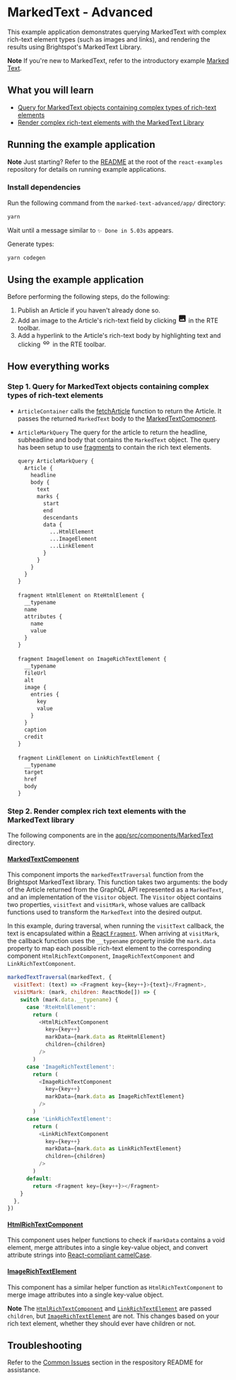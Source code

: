 # MarkedText - Advanced

This example application demonstrates querying MarkedText with complex rich-text element types (such as images and links), and rendering the results using Brightspot's MarkedText Library.

**Note** If you're new to MarkedText, refer to the introductory example [Marked Text](../marked-text).

## What you will learn

* [Query for MarkedText objects containing complex types of rich-text elements](#step-1-query-for-markedtext-objects-containing-complex-types-of-rich-text-elements)
* [Render complex rich-text elements with the MarkedText Library](#step-2-render-complex-rich-text-elements-with-the-markedtext-library)

## Running the example application

**Note** Just starting? Refer to the [README](/README.md) at the root of the `react-examples` repository for details on running example applications.

### Install dependencies

Run the following command from the `marked-text-advanced/app/` directory:

```sh
yarn
```
Wait until a message similar to `✨ Done in 5.03s` appears.

Generate types:

```sh
yarn codegen
```

## Using the example application

Before performing the following steps, do the following:

1. Publish an Article if you haven't already done so.
1. Add an image to the Article's rich-text field by clicking <img alt="Rich Text Image Icon" src="images/images-icon.png" width=20> in the RTE toolbar.
1. Add a hyperlink to the Article's rich-text body by highlighting text and clicking <img alt="Rich Text Link Icon" src="images/link-icon.png" width=20> in the RTE toolbar.

## How everything works

### Step 1. Query for MarkedText objects containing complex types of rich-text elements

- `ArticleContainer` calls the [fetchArticle](app/src/api/index.ts) function to return the Article. It passes the returned `MarkedText` body to the [MarkedTextComponent](app/src/components/MarkedText/MarkedTextComponent.tsx).
- `ArticleMarkQuery` The query for the article to return the headline, subheadline and body that contains the `MarkedText` object. The query has been setup to use [fragments](https://graphql.org/learn/queries/#fragments) to contain the rich text elements.

  ```gql
  query ArticleMarkQuery {
    Article {
      headline
      body {
        text
        marks {
          start
          end
          descendants
          data {
            ...HtmlElement
            ...ImageElement
            ...LinkElement
          }
        }
      }
    }
  }

  fragment HtmlElement on RteHtmlElement {
    __typename
    name
    attributes {
      name
      value
    }
  }

  fragment ImageElement on ImageRichTextElement {
    __typename
    fileUrl
    alt
    image {
      entries {
        key
        value
      }
    }
    caption
    credit
  }

  fragment LinkElement on LinkRichTextElement {
    __typename
    target
    href
    body
  }
  ```

### Step 2. Render complex rich text elements with the MarkedText library

The following components are in the [app/src/components/MarkedText](app/src/components/MarkedText) directory.

#### [MarkedTextComponent]((app/src/components/MarkedText/MarkedTextComponent.tsx))
This component imports the `markedTextTraversal` function from the Brightspot MarkedText library. This function takes two arguments: the body of the Article returned from the GraphQL API represented as a `MarkedText`, and an implementation of the `Visitor` object. The `Visitor` object contains two properties, `visitText` and `visitMark`, whose values are callback functions used to transform the `MarkedText` into the desired output.

In this example, during traversal, when running the `visitText` callback, the text is encapsulated within a [React `Fragment`](https://react.dev/reference/react/Fragment). When arriving at `visitMark`, the callback function uses the `__typename` property inside the `mark.data` property to map each possible rich-text element to the corresponding component `HtmlRichTextComponent`, `ImageRichTextComponent` and `LinkRichTextComponent`.

```js
markedTextTraversal(markedText, {
  visitText: (text) => <Fragment key={key++}>{text}</Fragment>,
  visitMark: (mark, children: ReactNode[]) => {
    switch (mark.data.__typename) {
      case 'RteHtmlElement':
        return (
          <HtmlRichTextComponent
            key={key++}
            markData={mark.data as RteHtmlElement}
            children={children}
          />
        )
      case 'ImageRichTextElement':
        return (
          <ImageRichTextComponent
            key={key++}
            markData={mark.data as ImageRichTextElement}
          />
        )
      case 'LinkRichTextElement':
        return (
          <LinkRichTextComponent
            key={key++}
            markData={mark.data as LinkRichTextElement}
            children={children}
          />
        )
      default:
        return <Fragment key={key++}></Fragment>
    }
  },
})
```

#### [HtmlRichTextComponent](app/src/components/MarkedText/HtmlRichTextComponent.tsx)
This component uses helper functions to check if `markData` contains a void element, merge attributes into a single key-value object, and convert attribute strings into [React-compliant camelCase](https://react.dev/learn/writing-markup-with-jsx#3-camelcase-salls-most-of-the-things).

#### [ImageRichTextElement](app/src/components/MarkedText/ImageRichTextElement.tsx)

This component has a similar helper function as `HtmlRichTextComponent` to merge image attributes into a single key-value object.

**Note** The [`HtmlRichTextComponent`](app/src/components/MarkedText/HtmlRichTextElement.tsx) and [`LinkRichTextElement`](app/src/components/MarkedText/LinkRichTextElement.tsx) are passed `children`, but [`ImageRichTextElement`](app/src/components/MarkedText/ImageRichTextElement.tsx) are not. This changes based on your rich text element, whether they should ever have children or not.

## Troubleshooting

Refer to the [Common Issues](/README.md) section in the respository README for assistance.
